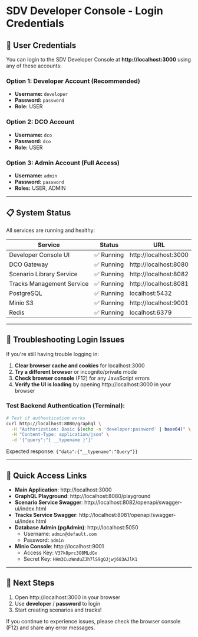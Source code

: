 # SDV Developer Console - Login Credentials

## 🔑 User Credentials

You can login to the SDV Developer Console at **http://localhost:3000** using any of these accounts:

### Option 1: Developer Account (Recommended)
- **Username:** `developer`
- **Password:** `password`
- **Role:** USER

### Option 2: DCO Account
- **Username:** `dco`
- **Password:** `dco`
- **Role:** USER

### Option 3: Admin Account (Full Access)
- **Username:** `admin`
- **Password:** `password`
- **Roles:** USER, ADMIN

---

## 📋 System Status

All services are running and healthy:

| Service | Status | URL |
|---------|--------|-----|
| Developer Console UI | ✅ Running | http://localhost:3000 |
| DCO Gateway | ✅ Running | http://localhost:8080 |
| Scenario Library Service | ✅ Running | http://localhost:8082 |
| Tracks Management Service | ✅ Running | http://localhost:8081 |
| PostgreSQL | ✅ Running | localhost:5432 |
| Minio S3 | ✅ Running | http://localhost:9001 |
| Redis | ✅ Running | localhost:6379 |

---

## 🔧 Troubleshooting Login Issues

If you're still having trouble logging in:

1. **Clear browser cache and cookies** for localhost:3000
2. **Try a different browser** or incognito/private mode
3. **Check browser console** (F12) for any JavaScript errors
4. **Verify the UI is loading** by opening http://localhost:3000 in your browser

### Test Backend Authentication (Terminal):
```bash
# Test if authentication works
curl http://localhost:8080/graphql \
  -H "Authorization: Basic $(echo -n 'developer:password' | base64)" \
  -H "Content-Type: application/json" \
  -d '{"query":"{ __typename }"}'
```

Expected response: `{"data":{"__typename":"Query"}}`

---

## 📱 Quick Access Links

- **Main Application**: http://localhost:3000
- **GraphQL Playground**: http://localhost:8080/playground
- **Scenario Service Swagger**: http://localhost:8082/openapi/swagger-ui/index.html
- **Tracks Service Swagger**: http://localhost:8081/openapi/swagger-ui/index.html
- **Database Admin (pgAdmin)**: http://localhost:5050
  - Username: `admin@default.com`
  - Password: `admin`
- **Minio Console**: http://localhost:9001
  - Access Key: `V37k8prc3O8MLdGx`
  - Secret Key: `HHm3CuzWnduZJh7lS9gQJjwj683AJlK1`

---

## 🎯 Next Steps

1. Open http://localhost:3000 in your browser
2. Use **developer** / **password** to login
3. Start creating scenarios and tracks!

If you continue to experience issues, please check the browser console (F12) and share any error messages.
